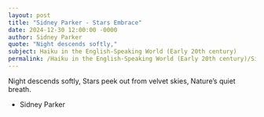 ```yaml
---
layout: post
title: "Sidney Parker - Stars Embrace"
date: 2024-12-30 12:00:00 -0000
author: Sidney Parker
quote: "Night descends softly,"
subject: Haiku in the English-Speaking World (Early 20th century)
permalink: /Haiku in the English-Speaking World (Early 20th century)/Sidney Parker/Sidney Parker - Stars Embrace
---
```


Night descends softly,
Stars peek out from velvet skies,
Nature’s quiet breath.

- Sidney Parker
